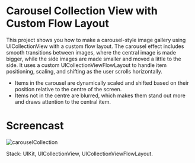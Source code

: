 # Carousel Collection View with Custom Flow Layout

This project shows you how to make a carousel-style image gallery using UICollectionView with a custom flow layout. The carousel effect includes smooth transitions between images, where the central image is made bigger, while the side images are made smaller and moved a little to the side. It uses a custom UICollectionViewFlowLayout to handle item positioning, scaling, and shifting as the user scrolls horizontally.

- Items in the carousel are dynamically scaled and shifted based on their position relative to the centre of the screen.
- Items not in the centre are blurred, which makes them stand out more and draws attention to the central item.

# Screencast
![carouselCollection](https://github.com/user-attachments/assets/faae16d1-bc3c-41dc-b9dd-5db8546db846)


Stack: UIKit, UICollectionView, UICollectionViewFlowLayout.
